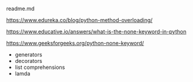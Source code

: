readme.md

https://www.edureka.co/blog/python-method-overloading/

https://www.educative.io/answers/what-is-the-none-keyword-in-python

https://www.geeksforgeeks.org/python-none-keyword/

* generators
* decorators
* list comprehensions
* lamda
